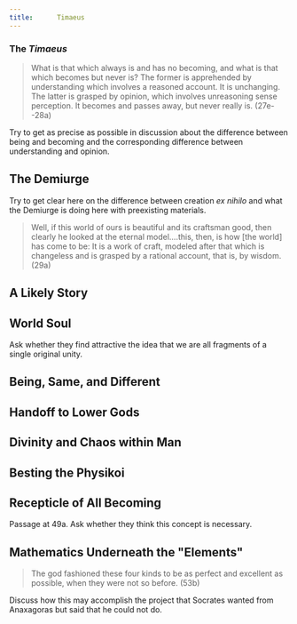 ```yaml
---
title:      Timaeus
---
```






<section><!--Begin Timaeus 1-->
<section data-background="http://images.fineartamerica.com/images-medium-large/armillary-sphere-18th-century-artwork-detlev-van-ravenswaay.jpg">

# The *Timaeus* #

</section>
<section>

> What is that which always is and has no becoming, and what is
> that which becomes but never is?  The former is apprehended by
> understanding which involves a reasoned account.  It is
> unchanging.  The latter is grasped by opinion, which involves
> unreasoning sense perception.  It becomes and passes away, but
> never really is.
> (27e--28a)

<aside class="notes">

Try to get as precise as possible in discussion about the difference between being and becoming and the corresponding difference between understanding and opinion.

</aside>
</section>
<section>

## The Demiurge ##

<aside class="notes">

Try to get clear here on the difference between creation *ex nihilo* and what the Demiurge is doing here with preexisting materials.

</aside>
</section>
<section>

> Well, if this world of ours is beautiful and its craftsman good,
> then clearly he looked at the eternal model....this, then, is how
> [the world] has come to be:  It is a work of craft, modeled after
> that which is changeless and is grasped by a rational account,
> that is, by wisdom.
> (29a)

</section>
<section>

## A Likely Story ##

</section>
<section>

## World Soul ##

<aside class="notes">

Ask whether they find attractive the idea that we are all fragments of a single original unity.

</aside>
</section>
<section>

## Being, Same, and Different ##

</section>
<section>

## Handoff to Lower Gods ##

</section>
<section>

## Divinity and Chaos within Man ##

</section>
</section><!--End Timaeus 1-->
<section><!--Begin Timaeus 2-->
<section data-background="https://upload.wikimedia.org/wikipedia/commons/thumb/0/01/Libation_Macron_Louvre_G149.jpg/1045px-Libation_Macron_Louvre_G149.jpg">

## Besting the Physikoi ##

</section>
<section>

## Recepticle of All Becoming ##

<aside class="notes">

Passage at 49a.  Ask whether they think this concept is necessary.

</aside>

</section>
<section>

## Mathematics Underneath the "Elements" ##

</section>
<section>

> The god fashioned these four kinds to be as perfect and excellent
> as possible, when they were not so before.
> (53b)

<aside class="notes">

Discuss how this may accomplish the project that Socrates wanted from Anaxagoras but said that he could not do.

</aside>
</section>
</section><!--End Timaeus 2-->
